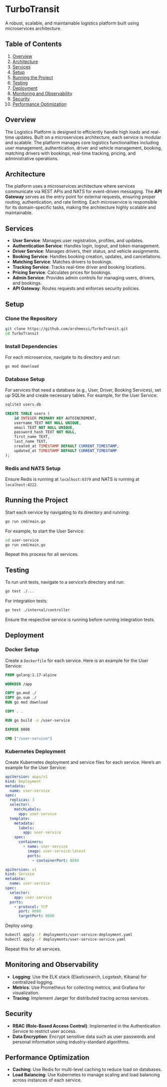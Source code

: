 # TurboTransit

A robust, scalable, and maintainable logistics platform built using microservices architecture.

## Table of Contents

1. [Overview](#overview)
2. [Architecture](#architecture)
3. [Services](#services)
4. [Setup](#setup)
5. [Running the Project](#running-the-project)
6. [Testing](#testing)
7. [Deployment](#deployment)
8. [Monitoring and Observability](#monitoring-and-observability)
9. [Security](#security)
10. [Performance Optimization](#performance-optimization)
## Overview

The Logistics Platform is designed to efficiently handle high loads and real-time updates. Built on a microservices architecture, each service is modular and scalable. The platform manages core logistics functionalities including user management, authentication, driver and vehicle management, booking, matching drivers with bookings, real-time tracking, pricing, and administrative operations.

## Architecture

The platform uses a microservices architecture where services communicate via REST APIs and NATS for event-driven messaging. The **API Gateway** serves as the entry point for external requests, ensuring proper routing, authentication, and rate limiting. Each microservice is responsible for its domain-specific tasks, making the architecture highly scalable and maintainable.

## Services

- **User Service**: Manages user registration, profiles, and updates.
- **Authentication Service**: Handles login, logout, and token management.
- **Driver Service**: Manages drivers, their status, and vehicle assignments.
- **Booking Service**: Handles booking creation, updates, and cancellations.
- **Matching Service**: Matches drivers to bookings.
- **Tracking Service**: Tracks real-time driver and booking locations.
- **Pricing Service**: Calculates prices for bookings.
- **Admin Service**: Provides admin controls for managing users, drivers, and bookings.
- **API Gateway**: Routes requests and enforces security policies.

## Setup

### Clone the Repository

```bash
git clone https://github.com/arshmessi/TurboTransit.git
cd TurboTransit
```

### Install Dependencies

For each microservice, navigate to its directory and run:

```bash
go mod download
```

### Database Setup

For services that need a database (e.g., User, Driver, Booking Services), set up SQLite and create necessary tables. For example, for the User Service:

```bash
sqlite3 users.db
```

```sql
CREATE TABLE users (
    id INTEGER PRIMARY KEY AUTOINCREMENT,
    username TEXT NOT NULL UNIQUE,
    email TEXT NOT NULL UNIQUE,
    password_hash TEXT NOT NULL,
    first_name TEXT,
    last_name TEXT,
    created_at TIMESTAMP DEFAULT CURRENT_TIMESTAMP,
    updated_at TIMESTAMP DEFAULT CURRENT_TIMESTAMP
);
```

### Redis and NATS Setup

Ensure Redis is running at `localhost:6379` and NATS is running at `localhost:4222`.

## Running the Project

Start each service by navigating to its directory and running:

```bash
go run cmd/main.go
```

For example, to start the User Service:

```bash
cd user-service
go run cmd/main.go
```

Repeat this process for all services.

## Testing

To run unit tests, navigate to a service’s directory and run:

```bash
go test ./...
```

For integration tests:

```bash
go test ./internal/controller
```

Ensure the respective service is running before running integration tests.

## Deployment

### Docker Setup

Create a `Dockerfile` for each service. Here is an example for the User Service:

```dockerfile
FROM golang:1.17-alpine

WORKDIR /app

COPY go.mod ./
COPY go.sum ./
RUN go mod download

COPY . .

RUN go build -o /user-service

EXPOSE 8080

CMD ["/user-service"]
```

### Kubernetes Deployment

Create Kubernetes deployment and service files for each service. Here’s an example for the User Service:

```yaml
apiVersion: apps/v1
kind: Deployment
metadata:
  name: user-service
spec:
  replicas: 3
  selector:
    matchLabels:
      app: user-service
  template:
    metadata:
      labels:
        app: user-service
    spec:
      containers:
        - name: user-service
          image: user-service:latest
          ports:
            - containerPort: 8080
```

```yaml
apiVersion: v1
kind: Service
metadata:
  name: user-service
spec:
  selector:
    app: user-service
  ports:
    - protocol: TCP
      port: 8080
      targetPort: 8080
```

Deploy using:

```bash
kubectl apply -f deployments/user-service-deployment.yaml
kubectl apply -f deployments/user-service-service.yaml
```

Repeat this for all services.

## Monitoring and Observability

- **Logging**: Use the ELK stack (Elasticsearch, Logstash, Kibana) for centralized logging.
- **Metrics**: Use Prometheus for collecting metrics, and Grafana for visualization.
- **Tracing**: Implement Jaeger for distributed tracing across services.

## Security

- **RBAC (Role-Based Access Control)**: Implemented in the Authentication Service to restrict user access.
- **Data Encryption**: Encrypt sensitive data such as user passwords and personal information using industry-standard algorithms.

## Performance Optimization

- **Caching**: Use Redis for multi-level caching to reduce load on databases.
- **Load Balancing**: Use Kubernetes to manage scaling and load balancing across instances of each service.

